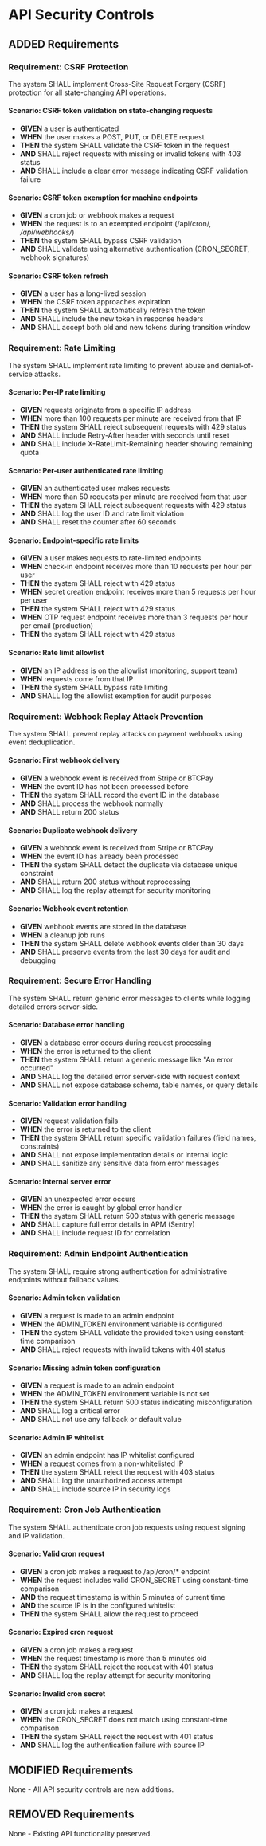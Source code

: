 # API Security Controls

## ADDED Requirements

### Requirement: CSRF Protection

The system SHALL implement Cross-Site Request Forgery (CSRF) protection for all
state-changing API operations.

#### Scenario: CSRF token validation on state-changing requests

- **GIVEN** a user is authenticated
- **WHEN** the user makes a POST, PUT, or DELETE request
- **THEN** the system SHALL validate the CSRF token in the request
- **AND** SHALL reject requests with missing or invalid tokens with 403 status
- **AND** SHALL include a clear error message indicating CSRF validation failure

#### Scenario: CSRF token exemption for machine endpoints

- **GIVEN** a cron job or webhook makes a request
- **WHEN** the request is to an exempted endpoint (/api/cron/_, /api/webhooks/_)
- **THEN** the system SHALL bypass CSRF validation
- **AND** SHALL validate using alternative authentication (CRON_SECRET, webhook
  signatures)

#### Scenario: CSRF token refresh

- **GIVEN** a user has a long-lived session
- **WHEN** the CSRF token approaches expiration
- **THEN** the system SHALL automatically refresh the token
- **AND** SHALL include the new token in response headers
- **AND** SHALL accept both old and new tokens during transition window

### Requirement: Rate Limiting

The system SHALL implement rate limiting to prevent abuse and denial-of-service
attacks.

#### Scenario: Per-IP rate limiting

- **GIVEN** requests originate from a specific IP address
- **WHEN** more than 100 requests per minute are received from that IP
- **THEN** the system SHALL reject subsequent requests with 429 status
- **AND** SHALL include Retry-After header with seconds until reset
- **AND** SHALL include X-RateLimit-Remaining header showing remaining quota

#### Scenario: Per-user authenticated rate limiting

- **GIVEN** an authenticated user makes requests
- **WHEN** more than 50 requests per minute are received from that user
- **THEN** the system SHALL reject subsequent requests with 429 status
- **AND** SHALL log the user ID and rate limit violation
- **AND** SHALL reset the counter after 60 seconds

#### Scenario: Endpoint-specific rate limits

- **GIVEN** a user makes requests to rate-limited endpoints
- **WHEN** check-in endpoint receives more than 10 requests per hour per user
- **THEN** the system SHALL reject with 429 status
- **WHEN** secret creation endpoint receives more than 5 requests per hour per
  user
- **THEN** the system SHALL reject with 429 status
- **WHEN** OTP request endpoint receives more than 3 requests per hour per email
  (production)
- **THEN** the system SHALL reject with 429 status

#### Scenario: Rate limit allowlist

- **GIVEN** an IP address is on the allowlist (monitoring, support team)
- **WHEN** requests come from that IP
- **THEN** the system SHALL bypass rate limiting
- **AND** SHALL log the allowlist exemption for audit purposes

### Requirement: Webhook Replay Attack Prevention

The system SHALL prevent replay attacks on payment webhooks using event
deduplication.

#### Scenario: First webhook delivery

- **GIVEN** a webhook event is received from Stripe or BTCPay
- **WHEN** the event ID has not been processed before
- **THEN** the system SHALL record the event ID in the database
- **AND** SHALL process the webhook normally
- **AND** SHALL return 200 status

#### Scenario: Duplicate webhook delivery

- **GIVEN** a webhook event is received from Stripe or BTCPay
- **WHEN** the event ID has already been processed
- **THEN** the system SHALL detect the duplicate via database unique constraint
- **AND** SHALL return 200 status without reprocessing
- **AND** SHALL log the replay attempt for security monitoring

#### Scenario: Webhook event retention

- **GIVEN** webhook events are stored in the database
- **WHEN** a cleanup job runs
- **THEN** the system SHALL delete webhook events older than 30 days
- **AND** SHALL preserve events from the last 30 days for audit and debugging

### Requirement: Secure Error Handling

The system SHALL return generic error messages to clients while logging detailed
errors server-side.

#### Scenario: Database error handling

- **GIVEN** a database error occurs during request processing
- **WHEN** the error is returned to the client
- **THEN** the system SHALL return a generic message like "An error occurred"
- **AND** SHALL log the detailed error server-side with request context
- **AND** SHALL not expose database schema, table names, or query details

#### Scenario: Validation error handling

- **GIVEN** request validation fails
- **WHEN** the error is returned to the client
- **THEN** the system SHALL return specific validation failures (field names,
  constraints)
- **AND** SHALL not expose implementation details or internal logic
- **AND** SHALL sanitize any sensitive data from error messages

#### Scenario: Internal server error

- **GIVEN** an unexpected error occurs
- **WHEN** the error is caught by global error handler
- **THEN** the system SHALL return 500 status with generic message
- **AND** SHALL capture full error details in APM (Sentry)
- **AND** SHALL include request ID for correlation

### Requirement: Admin Endpoint Authentication

The system SHALL require strong authentication for administrative endpoints
without fallback values.

#### Scenario: Admin token validation

- **GIVEN** a request is made to an admin endpoint
- **WHEN** the ADMIN_TOKEN environment variable is configured
- **THEN** the system SHALL validate the provided token using constant-time
  comparison
- **AND** SHALL reject requests with invalid tokens with 401 status

#### Scenario: Missing admin token configuration

- **GIVEN** a request is made to an admin endpoint
- **WHEN** the ADMIN_TOKEN environment variable is not set
- **THEN** the system SHALL return 500 status indicating misconfiguration
- **AND** SHALL log a critical error
- **AND** SHALL not use any fallback or default value

#### Scenario: Admin IP whitelist

- **GIVEN** an admin endpoint has IP whitelist configured
- **WHEN** a request comes from a non-whitelisted IP
- **THEN** the system SHALL reject the request with 403 status
- **AND** SHALL log the unauthorized access attempt
- **AND** SHALL include source IP in security logs

### Requirement: Cron Job Authentication

The system SHALL authenticate cron job requests using request signing and IP
validation.

#### Scenario: Valid cron request

- **GIVEN** a cron job makes a request to /api/cron/\* endpoint
- **WHEN** the request includes valid CRON_SECRET using constant-time comparison
- **AND** the request timestamp is within 5 minutes of current time
- **AND** the source IP is in the configured whitelist
- **THEN** the system SHALL allow the request to proceed

#### Scenario: Expired cron request

- **GIVEN** a cron job makes a request
- **WHEN** the request timestamp is more than 5 minutes old
- **THEN** the system SHALL reject the request with 401 status
- **AND** SHALL log the replay attempt for security monitoring

#### Scenario: Invalid cron secret

- **GIVEN** a cron job makes a request
- **WHEN** the CRON_SECRET does not match using constant-time comparison
- **THEN** the system SHALL reject the request with 401 status
- **AND** SHALL log the authentication failure with source IP

## MODIFIED Requirements

None - All API security controls are new additions.

## REMOVED Requirements

None - Existing API functionality preserved.

